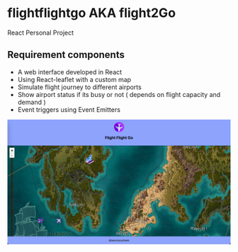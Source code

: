 # flightflightgo AKA flight2Go
React Personal Project

## Requirement components
- A web interface developed in React
- Using React-leaflet with a custom map
- Simulate flight journey to different airports
- Show airport status if its busy or not ( depends on flight capacity and demand )
- Event triggers using Event Emitters


![alt text](<Screenshot 2024-10-06 at 12.45.57 p.m..png>)